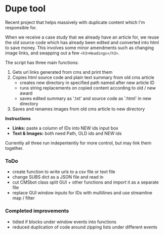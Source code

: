 # Dupe tool

Recent project that helps massively with duplicate content which I'm responsible for.

When we receive a case study that we already have an article for, we reuse the old source code which has already been edited and converted into html to save money. This involves some minor amendments such as changing image links, and swapping out a few `<h3>Headings</h3>`. 

The script has three main functions:

1. Gets url links generated from cms and print them
2. Copies html source code and plain text summary from old cms article
    - creates new directory in specified path named after new article ID
    - runs string replacements on copied content according to old / new award
    - saves edited summary as '.txt' and source code as '.html' in new directory
3. Saves and renames images from old cms article to new directory

**Instructions**

- **Links:** paste a column of IDs into NEW ids input box
- **Text & Images:** both need Path, OLD ids and NEW ids

Currently all three run indepentently for more control, but may link them together.

### ToDo 

- create function to write urls to a csv file or text file
- change SUBS dict as a JSON file and read in
- cut CMSbot class split GUI + other functions and import it as a separate file
- replace GUI window inputs for IDs with multilines and use streamline map / filter

### Completed improvements

- tidied if blocks under window events into functions
- reduced duplication of code around zipping lists under different events
